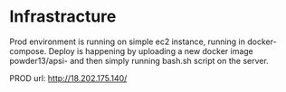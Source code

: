 # Infrastracture

Prod environment is running on simple ec2 instance, running in docker-compose. Deploy is happening by uploading a new docker image powder13/apsi-<name-of-service> and then simply running bash.sh script on the server.

PROD url:
http://18.202.175.140/
